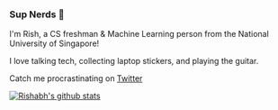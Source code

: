### Sup Nerds 👋

I'm Rish, a CS freshman & Machine Learning person from the National University of Singapore! 

I love talking tech, collecting laptop stickers, and playing the guitar.

Catch me procrastinating on [Twitter](https://twitter.com/rishabh16_)

[![Rishabh's github stats](https://github-readme-stats.vercel.app/api?username=rish-16&show_icons=true&theme=dark&hide=issues,contribs)](https://github.com/anuraghazra/github-readme-stats)
